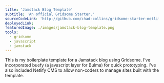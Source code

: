 ```yaml
---
title: 'Jamstack Blog Template'
subtitle: 'An official Gridsome Starter.'
sourceCodeLink: 'http://github.com/chad-collins/gridsome-starter-netlifycms-buefy'
deployedLink:
featuredImage: ./images/jamstack-blog-template.png
tools:
  - gridsome
  - javascript
  - jamstack
---
```


This is my boilerplate template for a Jamstack blog using Gridsome. I've incorporated buefy (a javascript layer for Bulma) for quick prototyping. I've also included Netlify CMS to allow non-coders to manage sites built with the template.
